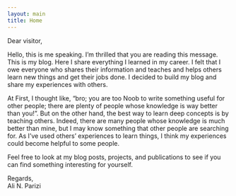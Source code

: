```yaml
---
layout: main
title: Home
---
```


Dear visitor,

Hello, this is me speaking. I’m thrilled that you are reading this message. This is my blog. Here I share everything I learned in my career. I felt that I owe everyone who shares their information and teaches and helps others learn new things and get their jobs done. I decided to build my blog and share my experiences with others.

At First, I thought like, “bro; you are too Noob to write something useful for other people; there are plenty of people whose knowledge is way better than you!”. But on the other hand, the best way to learn deep concepts is by teaching others. Indeed, there are many people whose knowledge is much better than mine, but I may know something that other people are searching for. As I’ve used others’ experiences to learn things, I think my experiences could become helpful to some people.

Feel free to look at my blog posts, projects, and publications to see if you can find something interesting for yourself.

Regards,<br>
Ali N. Parizi




